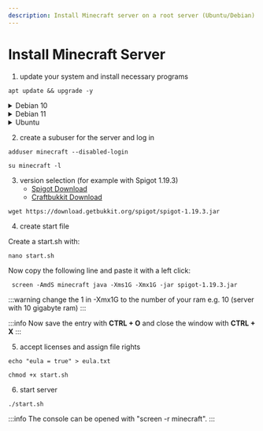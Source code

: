 ```yaml
---
description: Install Minecraft server on a root server (Ubuntu/Debian)
---
```


# Install Minecraft Server

1. update your system and install necessary programs

```
apt update && upgrade -y
```

<details>

<summary>Debian 10</summary>

```
apt-key adv --keyserver hkp://keyserver.ubuntu.com:80 --recv-keys 73C3DB2A
```

```
echo "deb http://ppa.launchpad.net/linuxuprising/java/ubuntu focal main" | tee /etc/apt/sources.list.d/java.list
```

```
apt update
```

```
apt install screen gnupg oracle-java17-installer -y
```

Accept the license conditions by clicking on "OK" with **TAB** and confirm with **ENTER**. In the following window click on "YES" and confirm again with **ENTER**.

</details>

<details>

<summary>Debian 11</summary>

```
apt install screen openjdk-17-jre-headless -y
```

</details>

<details>

<summary>Ubuntu</summary>

```
sudo apt install screen gnupg software-properties-common -y
```

```
sudo add-apt-repository ppa:linuxuprising/java
```

```
sudo apt update
```

```
sudo apt install oracle-java17-installer -y
```

Accept the license conditions by clicking on "OK" with **TAB** and confirm with **ENTER**. In the following window click on "YES" and confirm again with **ENTER**.

</details>

2. create a subuser for the server and log in

```
adduser minecraft --disabled-login
```

```
su minecraft -l
```

3. version selection (for example with Spigot 1.19.3)
   * [Spigot Download](https://getbukkit.org/download/spigot)
   * [Craftbukkit Download](https://getbukkit.org/download/craftbukkit)

```
wget https://download.getbukkit.org/spigot/spigot-1.19.3.jar
```

4. create start file

Create a start.sh with:

```
nano start.sh
```

Now copy the following line and paste it with a left click:

```
 screen -AmdS minecraft java -Xms1G -Xmx1G -jar spigot-1.19.3.jar
```

:::warning
change the 1 in -Xmx1G to the number of your ram e.g. 10 (server with 10 gigabyte ram)
:::

:::info
Now save the entry with **CTRL + O** and close the window with **CTRL + X**
:::

5. accept licenses and assign file rights

```
echo "eula = true" > eula.txt
```

```
chmod +x start.sh
```

6. start server

```
./start.sh
```

:::info
The console can be opened with "screen -r minecraft".
:::
